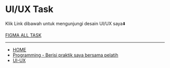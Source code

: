 # UI/UX Task

Klik Link dibawah untuk mengunjungi desain UI/UX saya⬇️

[FIGMA ALL TASK](https://www.figma.com/file/XFCwPrXTsXfL2pgNpVa8ZA/Creator-UI%2FUX?type=design&node-id=0-1&mode=design&t=SzEqxVmaKGFXd1ka-0)


----------

- [HOME](README.md)
- [Programming - Berisi praktik saya bersama pelatih](./00_Programming/)
- [UI-UX](./00_UI-UX/)